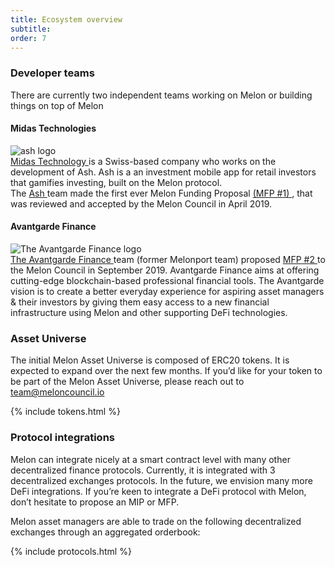 ```yaml
---
title: Ecosystem overview
subtitle: 
order: 7
---
```


### Developer teams

There are currently two independent teams working on Melon or building things on top of Melon
#### Midas Technologies


<div class="uk-grid">
	<div class="uk-flex uk-flex-middle uk-width-1-1 uk-width-1-4@m">
		<img class="uk-image--medium" src="{{site.uploads | absolute_url}}ash-logo.png" alt="ash logo">
	</div>
	<div class="uk-width-1-1 uk-width-3-4@m">
		<a href="https://m1d4s.tech/" target="_blank">Midas Technology </a> is a Swiss-based company who works on the development of Ash. Ash is a an investment mobile app for retail investors that gamifies investing, built on the Melon protocol.<br>The <a href="https://ash.finance/" target="_blank">Ash </a> team made the first ever Melon Funding Proposal <a href="https://medium.com/melonprotocol/mfp-1-5fbeb892b081" target="_blank">(MFP #1) </a>, that was reviewed and accepted by the Melon Council in April 2019.
	</div>
</div> 

#### Avantgarde Finance

<div class="uk-grid">
	<div class=" uk-flex uk-flex-middle uk-width-1-1 uk-width-1-4@m">
		<img class="uk-image--medium" src="{{site.uploads | absolute_url}}avantgarde-logo.jpg" alt="The Avantgarde Finance logo">
	</div>
	<div class="uk-width-1-1 uk-width-3-4@m">
		<a href="https://avantgarde.finance/" target="_blank">The Avantgarde Finance </a> team (former Melonport team) proposed <a href="https://github.com/melonproject/MFP/blob/master/Pending/MFP2/MFP_2_Avantgarde_Finance.pdf" target="_blank">MFP #2 </a>to the Melon Council in September 2019. Avantgarde Finance aims at offering cutting-edge blockchain-based professional financial tools. The Avantgarde vision is to create a better everyday experience for aspiring asset managers & their investors by giving them easy access to a new financial infrastructure using Melon and other supporting DeFi technologies.
	</div>
</div> 


 

### Asset Universe

The initial Melon Asset Universe is composed of ERC20 tokens. It is expected to expand over the next few months. If you’d like for your token to be part of the Melon Asset Universe, please reach out to [team@meloncouncil.io](mailto:team@meloncouncil.io) 

{% include tokens.html %}

### Protocol integrations

Melon can integrate nicely at a smart contract level with many other decentralized finance protocols. Currently, it is integrated with 3 decentralized exchanges protocols. In the future, we envision many more DeFi integrations. If you’re keen to integrate a DeFi protocol with Melon, don’t hesitate to propose an MIP or MFP. 

Melon asset managers are able to trade on the following decentralized exchanges through an aggregated orderbook: 

{% include protocols.html %}

